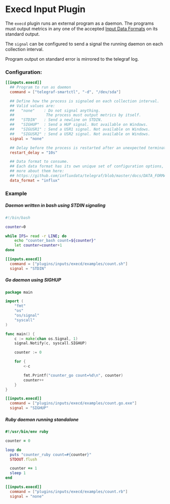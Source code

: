 # Execd Input Plugin

The `execd` plugin runs an external program as a daemon. The programs must output metrics in any one of the accepted 
[Input Data Formats](https://github.com/influxdata/telegraf/blob/master/docs/DATA_FORMATS_INPUT.md) on its standard output.

The `signal` can be configured to send a signal the running daemon on each collection interval.

Program output on standard error is mirrored to the telegraf log.

### Configuration:

```toml
[[inputs.execd]]
  ## Program to run as daemon
  command = ["telegraf-smartctl", "-d", "/dev/sda"]

  ## Define how the process is signaled on each collection interval.
  ## Valid values are:
  ##   "none"    : Do not signal anything.
  ##              The process must output metrics by itself.
  ##   "STDIN"   : Send a newline on STDIN.
  ##   "SIGHUP"  : Send a HUP signal. Not available on Windows.
  ##   "SIGUSR1" : Send a USR1 signal. Not available on Windows.
  ##   "SIGUSR2" : Send a USR2 signal. Not available on Windows.
  signal = "none"

  ## Delay before the process is restarted after an unexpected termination
  restart_delay = "10s"

  ## Data format to consume.
  ## Each data format has its own unique set of configuration options, read
  ## more about them here:
  ## https://github.com/influxdata/telegraf/blob/master/docs/DATA_FORMATS_INPUT.md
  data_format = "influx"
```

### Example

##### Daemon written in bash using STDIN signaling

```bash
#!/bin/bash

counter=0

while IFS= read -r LINE; do
    echo "counter_bash count=${counter}"
    let counter=counter+1
done
```

```toml
[[inputs.execd]]
  command = ["plugins/inputs/execd/examples/count.sh"]
  signal = "STDIN"
```

##### Go daemon using SIGHUP

```go
package main

import (
    "fmt"
    "os"
    "os/signal"
    "syscall"
)

func main() {
    c := make(chan os.Signal, 1)
    signal.Notify(c, syscall.SIGHUP)

    counter := 0

    for {
        <-c

        fmt.Printf("counter_go count=%d\n", counter)
        counter++
    }
}

```

```toml
[[inputs.execd]]
  command = ["plugins/inputs/execd/examples/count.go.exe"]
  signal = "SIGHUP"
```

##### Ruby daemon running standalone

```ruby
#!/usr/bin/env ruby

counter = 0

loop do
  puts "counter_ruby count=#{counter}"
  STDOUT.flush

  counter += 1
  sleep 1
end
```

```toml
[[inputs.execd]]
  command = ["plugins/inputs/execd/examples/count.rb"]
  signal = "none"
```

